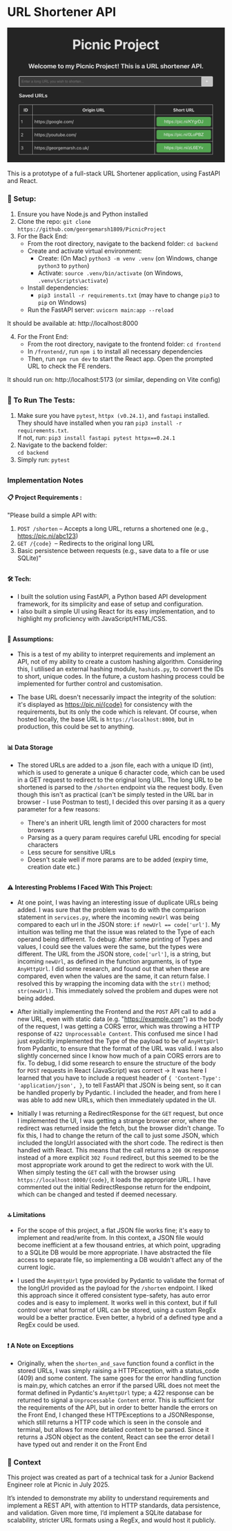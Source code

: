 # URL Shortener API

![Alt text](/frontend/public/picnicproj.png 'screenshot')

This is a prototype of a full-stack URL Shortener application, using FastAPI and
React.

### 🔧 Setup:

1. Ensure you have Node.js and Python installed
2. Clone the repo: `git clone https://github.com/georgemarsh1809/PicnicProject`
3. For the Back End:
    - From the root directory, navigate to the backend folder: `cd backend`
    - Create and activate virtual environment:
        - Create: (On Mac) `python3 -m venv .venv` (on Windows, change `python3`
          to `python`)
        - Activate: `source .venv/bin/activate` (on Windows,
          `.venv\Scripts\activate`)
    - Install dependencies:
        - `pip3 install -r requirements.txt` (may have to change `pip3` to `pip`
          on Windows)
    - Run the FastAPI server: `uvicorn main:app --reload`

It should be available at: http://localhost:8000

4. For the Front End:
    - From the root directory, navigate to the frontend folder: `cd frontend`
    - In `/frontend/`, run `npm i` to install all necessary dependencies
    - Then, run `npm run dev` to start the React app. Open the prompted URL to
      check the FE renders.

It should run on: http://localhost:5173 (or similar, depending on Vite config)

##

### 🧪 To Run The Tests:

1. Make sure you have `pytest`, `httpx (v0.24.1)`, and `fastapi` installed. \
   They should have installed when you ran `pip3 install -r requirements.txt`. \
    If not, run: `pip3 install fastapi pytest httpx==0.24.1 `
2. Navigate to the backend folder: \
   `cd backend`
3. Simply run: `pytest`

##

### Implementation Notes

#### 📋 Project Requirements :

"Please build a simple API with:

1. `POST /shorten` – Accepts a long URL, returns a shortened one (e.g.,
   https://pic.ni/abc123)
2. `GET /{code} `– Redirects to the original long URL
3. Basic persistence between requests (e.g., save data to a file or use SQLite)"

##

#### 🛠️ Tech:

-   I built the solution using FastAPI, a Python based API development
    framework, for its simplicity and ease of setup and configuration.
-   I also built a simple UI using React for its easy implementation, and to
    highlight my proficiency with JavaScript/HTML/CSS.

##

#### 📜 Assumptions:

-   This is a test of my ability to interpret requirements and implement an API,
    not of my ability to create a custom hashing algorithm. Considering this, I
    utilised an external hashing module, `hashids.py`, to convert the IDs to
    short, unique codes. In the future, a custom hashing process could be
    implemented for further control and customisation.

-   The base URL doesn't necessarily impact the integrity of the solution: it's
    displayed as https://pic.ni/{code} for consistency with the requirements,
    but its only the code which is relevant. Of course, when hosted locally, the
    base URL is `https://localhost:8000`, but in production, this could be set
    to anything.

##

#### 📊 Data Storage

-   The stored URLs are added to a .json file, each with a unique ID (int),
    which is used to generate a unique 6 character code, which can be used in a
    GET request to redirect to the original long URL. The long URL to be
    shortened is parsed to the `/shorten` endpoint via the request body. Even
    though this isn't as practical (can't be simply tested in the URL bar in
    browser - I use Postman to test), I decided this over parsing it as a query
    parameter for a few reasons:

    -   There's an inherit URL length limit of 2000 characters for most browsers
    -   Parsing as a query param requires careful URL encoding for special
        characters
    -   Less secure for sensitive URLs
    -   Doesn't scale well if more params are to be added (expiry time, creation
        date etc.)

##

#### ⚠️ Interesting Problems I Faced With This Project:

-   At one point, I was having an interesting issue of duplicate URLs being
    added. I was sure that the problem was to do with the comparison statement
    in `services.py`, where the incoming `newUrl` was being compared to each url
    in the JSON store: `if newUrl == code['url']`. My intuition was telling me
    that the issue was related to the Type of each operand being different. To
    debug: After some printing of Types and values, I could see the values were
    the same, but the types were different. The URL from the JSON store,
    `code['url']`, is a string, but incoming `newUrl`, as defined in the
    function arguments, is of type `AnyHttpUrl`. I did some research, and found
    out that when these are compared, even when the values are the same, it can
    return false. I resolved this by wrapping the incoming data with the `str()`
    method; `str(newUrl)`. This immediately solved the problem and dupes were
    not being added.

-   After initially implementing the Frontend and the `POST` API call to add a
    new URL, even with static data (e.g. "https://example.com") as the body of
    the request, I was getting a CORS error, which was throwing a HTTP response
    of `422 Unprocessable Content`. This confused me since I had just explicitly
    implemented the Type of the payload to be of `AnyHttpUrl` from Pydantic, to
    ensure that the format of the URL was valid. I was also slightly concerned
    since I know how much of a pain CORS errors are to fix. To debug, I did some
    research to ensure the structure of the body for `POST` requests in React
    (JavaScript) was correct → It was here I learned that you have to include a
    request header of `{ 'Content-Type': 'application/json', }`, to tell FastAPI
    that JSON is being sent, so it can be handled properly by Pydantic. I
    included the header, and from here I was able to add new URLs, which then
    immediately updated in the UI.

-   Initially I was returning a RedirectResponse for the `GET` request, but once
    I implemented the UI, I was getting a strange browser error, where the
    redirect was returned inside the fetch, but the browser didn't change. To
    fix this, I had to change the return of the call to just some JSON, which
    included the longUrl associated with the short code. The redirect is then
    handled with React. This means that the call returns a `200 OK` response
    instead of a more explicit `302 Found` redirect, but this seemed to be the
    most appropriate work around to get the redirect to work with the UI. When
    simply testing the `GET` call with the browser using
    `https://localhost:8000/{code}`, it loads the appropriate URL. I have
    commented out the initial RedirectResponse return for the endpoint, which
    can be changed and tested if deemed necessary.

##

#### 🔝 Limitations

-   For the scope of this project, a flat JSON file works fine; it's easy to
    implement and read/write from. In this context, a JSON file would become
    inefficient at a few thousand entries, at which point, upgrading to a SQLite
    DB would be more appropriate. I have abstracted the file access to separate
    file, so implementing a DB wouldn't affect any of the current logic.

-   I used the `AnyHttpUrl` type provided by Pydantic to validate the format of
    the longUrl provided as the payload for the `/shorten` endpoint. I liked
    this approach since it offered consistent type-safety, has auto error codes
    and is easy to implement. It works well in this context, but if full control
    over what format of URL can be stored, using a custom RegEx would be a
    better practice. Even better, a hybrid of a defined type and a RegEx could
    be used.

##

#### ❗ A Note on Exceptions

-   Originally, when the `shorten_and_save` function found a conflict in the
    stored URLs, I was simply raising a HTTPException, with a status_code (409)
    and some content. The same goes for the error handling function is main.py,
    which catches an error if the parsed URL does not meet the format defined in
    Pydantic's `AnyHttpUrl` type; a 422 response can be returned to signal a
    `Unprocessable Content` error. This is sufficient for the requirements of
    the API, but in order to better handle the errors on the Front End, I
    changed these HTTPExceptions to a JSONResponse, which still returns a HTTP
    code which is seen in the console and terminal, but allows for more detailed
    content to be parsed. Since it returns a JSON object as the content, React
    can see the error detail I have typed out and render it on the Front End

### 📄 Context

This project was created as part of a technical task for a Junior Backend
Engineer role at Picnic in July 2025.

It’s intended to demonstrate my ability to understand requirements and implement
a REST API, with attention to HTTP standards, data persistence, and validation.
Given more time, I’d implement a SQLite database for scalability, stricter URL
formats using a RegEx, and would host it publicly.

